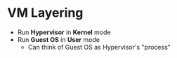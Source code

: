 # VM Layering
- Run **Hypervisor** in **Kernel** mode
- Run **Guest OS** in **User** mode
  - Can think of Guest OS as Hypervisor's "process"
